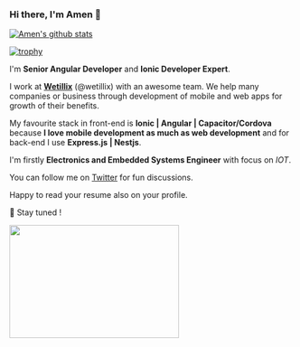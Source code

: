 ### Hi there, I'm Amen 👋

[![Amen's github stats](https://github-readme-stats.vercel.app/api?username=amilamen&count_private=true&show_icons=true&theme=synthwave)](https://github.com/amilamen/github-readme-stats)

[![trophy](https://github-profile-trophy.vercel.app/?username=amilamen&theme=onedark)](https://github.com/ryo-ma/github-profile-trophy)

I'm **Senior Angular Developer** and **Ionic Developer Expert**.

I work at [**Wetillix**](https://wetillix.com) (@wetillix) with an awesome team. We help many companies or business through development of mobile and web apps for growth of their benefits.  

My favourite stack in front-end is **Ionic | Angular | Capacitor/Cordova** because **I love mobile development as much as web development** and for back-end I use **Express.js | Nestjs**.

I'm firstly **Electronics and Embedded Systems Engineer** with focus on *IOT*.

You can follow me on [Twitter](https://twitter.com/ezchilamen) for fun discussions.

Happy to read your resume also on your profile.

🔭 Stay tuned !

<img src="https://media.giphy.com/media/3o7qE1YN7aBOFPRw8E/giphy.gif" width="300" height="200" />
